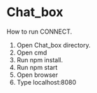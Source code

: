 # Chat_box

How to run CONNECT.

1. Open Chat_box directory.
2. Open cmd 
3. Run npm install.
4. Run npm start 
5. Open browser
6. Type localhost:8080
